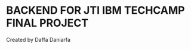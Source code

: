 BACKEND FOR JTI IBM TECHCAMP FINAL PROJECT
===========================================
Created by Daffa Daniarfa